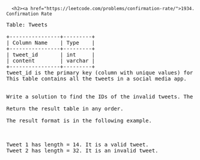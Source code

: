 
      <h2><a href="https://leetcode.com/problems/confirmation-rate/">1934. Confirmation Rate
</h2>

<pre>
Table: Tweets

+----------------+---------+
| Column Name    | Type    |
+----------------+---------+
| tweet_id       | int     |
| content        | varchar |
+----------------+---------+
tweet_id is the primary key (column with unique values) for this table.
This table contains all the tweets in a social media app.
 

Write a solution to find the IDs of the invalid tweets. The tweet is invalid if the number of characters used in the content of the tweet is strictly greater than 15.

Return the result table in any order.

The result format is in the following example.

 

Tweet 1 has length = 14. It is a valid tweet.
Tweet 2 has length = 32. It is an invalid tweet.
</pre>
